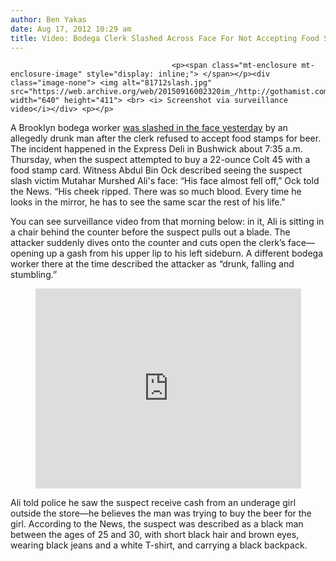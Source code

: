 ```yaml
---
author: Ben Yakas
date: Aug 17, 2012 10:29 am
title: Video: Bodega Clerk Slashed Across Face For Not Accepting Food Stamps For Beer
---
```


	
										<p><span class="mt-enclosure mt-enclosure-image" style="display: inline;"> </span></p><div class="image-none"> <img alt="81712slash.jpg" src="https://web.archive.org/web/20150916002320im_/http://gothamist.com/attachments/byakas/81712slash.jpg" width="640" height="411"> <br> <i> Screenshot via surveillance video</i></div> <p></p>

<p>A Brooklyn bodega worker <a href="https://web.archive.org/web/20150916002320/http://www.nydailynews.com/new-york/brooklyn/brooklyn-bodega-clerk-slashed-face-telling-thug-food-stamps-buy-beer-article-1.1138177">was slashed in the face yesterday</a> by an allegedly drunk man after the clerk refused to accept food stamps for beer. The incident happened in the Express Deli in Bushwick about 7:35 a.m. Thursday, when the suspect attempted to buy a 22-ounce Colt 45 with a food stamp card. Witness Abdul Bin Ock described seeing the suspect slash victim Mutahar Murshed Ali&apos;s face: &#x201C;His face almost fell off,&#x201D; Ock told the News. &#x201C;His cheek ripped. There was so much blood. Every time he looks in the mirror, he has to see the same scar the rest of his life.&quot; </p>

<p>You can see surveillance video from that morning below: in it, Ali is sitting in a chair behind the counter before the suspect pulls out a blade. The attacker suddenly dives onto the counter and cuts open the clerk&#x2019;s face&#x2014;opening up a gash from his upper lip to his left sideburn. A different bodega worker there at the time described the attacker as &#x201C;drunk, falling and stumbling.&#x201D;</p>

<center><iframe src="https://web.archive.org/web/20150916002320if_/http://widget.newsinc.com/single.html?WID=2&amp;VID=23779282&amp;freewheel=69016&amp;sitesection=nydailynews" height="320" width="425" scrolling="no" frameborder="0" marginwidth="0" marginheight="0"></iframe></center>

<p>Ali told police he saw the suspect receive cash from an underage girl outside the store&#x2014;he believes the man was trying to buy the beer for the girl. According to the News, the suspect was described as a black man between the ages of 25 and 30, with short black hair and brown eyes, wearing black jeans and a white T-shirt, and carrying a black backpack.</p>					
										
									
				